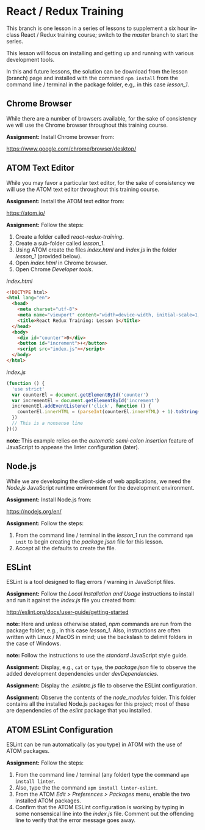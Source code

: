 # React / Redux Training

This branch is one lesson in a series of lessons to supplement a six hour
in-class React / Redux training course; switch to the *master* branch
to start the series.

This lesson will focus on installing and getting up and running with
various development tools.

In this and future lessons, the solution can be download from the lesson
(branch) page and installed with the command `npm install` from the command
line / terminal in the package folder, e.g,. in this case *lesson_1*.

## Chrome Browser

While there are a number of browsers available, for the sake of consistency
we will use the Chrome browser throughout this training course.

**Assignment:** Install Chrome browser from:

https://www.google.com/chrome/browser/desktop/

## ATOM Text Editor

While you may favor a particular text editor, for the sake of consistency
we will use the ATOM text editor throughout this training course.

**Assignment:** Install the ATOM text editor from:

https://atom.io/

**Assignment:** Follow the steps:

1. Create a folder called *react-redux-training*.
2. Create a sub-folder called *lesson_1*.
3. Using ATOM create the files *index.html* and *index.js* in the
folder *lesson_1* (provided below).
4. Open *index.html* in Chrome browser.
5. Open Chrome *Developer tools*.

*index.html*
```html
<!DOCTYPE html>
<html lang="en">
  <head>
    <meta charset="utf-8">
    <meta name="viewport" content="width=device-width, initial-scale=1, maximum-scale=1">
    <title>React Redux Training: Lesson 1</title>
  </head>
  <body>
    <div id="counter">0</div>
    <button id="increment">+</button>
    <script src="index.js"></script>
  </body>
</html>
```

*index.js*
```js
(function () {
  'use strict'
  var counterEl = document.getElementById('counter')
  var incrementEl = document.getElementById('increment')
  incrementEl.addEventListener('click', function () {
    counterEl.innerHTML = (parseInt(counterEl.innerHTML) + 1).toString()
  })
  // This is a nonsense line
})()
```

**note:** This example relies on the *automatic semi-colon insertion*
feature of JavaScript to appease the linter configuration (later).

## Node.js

While we are developing the client-side of web applications, we need
the *Node.js* JavaScript runtime environment for the development
environment.

**Assignment:** Install Node.js from:

https://nodejs.org/en/

**Assignment:**  Follow the steps:

1. From the command line / terminal in the *lesson_1* run the command
`npm init` to begin creating the *package.json* file for this lesson.
2. Accept all the defaults to create the file.

## ESLint

ESLint is a tool designed to flag errors / warning in JavaScript files.

**Assignment:** Follow the *Local Installation and Usage* instructions
to install and run it against the *index.js* file you created from:

http://eslint.org/docs/user-guide/getting-started

**note:** Here and unless otherwise stated, *npm* commands are run from
the package folder, e.g., in this case *lesson_1*. Also, instructions
are often written with Linux / MacOS in mind; use the backslash to
delimit folders in the case of Windows.

**note:** Follow the instructions to use the *standard*
JavaScript style guide.

**Assignment:** Display, e.g., `cat` or `type`, the *package.json* file
to observe the added development dependencies under *devDependencies*.

**Assignment:** Display the *.eslintrc.js* file to observe the ESLint
configuration.

**Assignment:** Observe the contents of the *node_modules* folder.  This
folder contains all the installed Node.js packages for this project;
most of these are dependencies of the *eslint* package that you installed.

## ATOM ESLint Configuration

ESLint can be run automatically (as you type) in ATOM with the use of
ATOM packages.

**Assignment:**  Follow the steps:

1. From the command line / terminal (any folder) type the command
`apm install linter`.
2. Also, type the the command `apm install linter-eslint`.
3. From the ATOM *Edit > Preferences > Packages* menu, enable the two
installed ATOM packages.
4. Confirm that the ATOM ESLint configuration is working by typing in
some nonsensical line into the *index.js* file. Comment out the
offending line to verify that the error message goes away.
